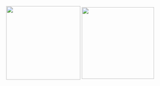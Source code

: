 <img align="center" height="200" src="https://github-readme-stats.vercel.app/api?username=emredv&show_icons=true&theme=compact" />
<img align="center" height="195" src="https://github-readme-stats.vercel.app/api/top-langs/?username=emredv&layout=compact&theme=compact" />
